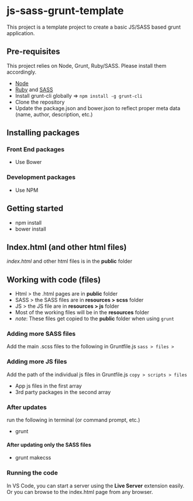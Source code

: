 # js-sass-grunt-template

This project is a template project to create a basic JS/SASS based grunt application.

## Pre-requisites

This project relies on Node, Grunt, Ruby/SASS. Please install them accordingly.

- [Node](https://nodejs.org/)
- [Ruby](https://rubyinstaller.org/) and [SASS](http://sass-lang.com/install)
- Install grunt-cli globally => `npm install -g grunt-cli`
- Clone the repository
- Update the package.json and bower.json to reflect proper meta data (name, author, description, etc.)

## Installing packages

### Front End packages

- Use Bower

### Development packages

- Use NPM

## Getting started

- npm install
- bower install

## Index.html (and other html files)

_index.html_ and other html files is in the **public** folder

## Working with code (files)

- Html > the .html pages are in **public** folder
- SASS > the SASS files are in **resources > scss** folder
- JS > the JS file are in **resources > js** folder
- Most of the working files will be in the **resources** folder
- _note_: These files get copied to the **public** folder when using `grunt`

### Adding more SASS files

Add the main .scss files to the following in Gruntfile.js
`sass > files >`

### Adding more JS files

Add the path of the individual js files in Gruntfile.js
`copy > scripts > files`

- App js files in the first array
- 3rd party packages in the second array

### After updates

run the following in terminal (or command prompt, etc.)

- grunt

#### After updating only the SASS files

- grunt makecss

### Running the code

In VS Code, you can start a server using the **Live Server** extension easily.
Or you can browse to the index.html page from any browser.
